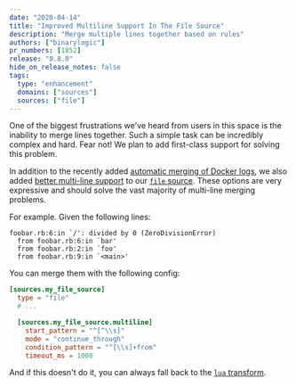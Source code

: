```yaml
---
date: "2020-04-14"
title: "Improved Multiline Support In The File Source"
description: "Merge multiple lines together based on rules"
authors: ["binarylogic"]
pr_numbers: [1852]
release: "0.8.0"
hide_on_release_notes: false
tags:
  type: "enhancement"
  domains: ["sources"]
  sources: ["file"]
---
```


One of the biggest frustrations we've heard from users in this space is the
inability to merge lines together. Such a simple task can be incredibly
complex and hard. Fear not! We plan to add first-class support for solving
this problem.

In addition to the recently added [automatic merging of Docker
logs][docs.sources.docker_logs#auto_partial_merge], we also added [better multi-line
support][docs.sources.file#multiline] to our [`file` source][docs.sources.file].
These options are very expressive and should solve the vast majority of
multi-line merging problems.

For example. Given the following lines:

```text
foobar.rb:6:in `/': divided by 0 (ZeroDivisionError)
  from foobar.rb:6:in `bar'
  from foobar.rb:2:in `foo'
  from foobar.rb:9:in `<main>'
```

You can merge them with the following config:

```toml title="vector.toml"
[sources.my_file_source]
  type = "file"
  # ...

  [sources.my_file_source.multiline]
    start_pattern = "^[^\\s]"
    mode = "continue_through"
    condition_pattern = "^[\\s]+from"
    timeout_ms = 1000
```

And if this doesn't do it, you can always fall back to the [`lua` transform][docs.transforms.lua].

[docs.sources.docker_logs#auto_partial_merge]: /docs/reference/sources/docker/#auto_partial_merge
[docs.sources.file#multiline]: /docs/reference/sources/file/#multiline
[docs.sources.file]: /docs/reference/sources/file/
[docs.transforms.lua]: /docs/reference/transforms/lua/
